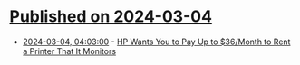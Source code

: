 # [Published on 2024-03-04](index.md)

* [2024-03-04, 04:03:00](https://soylentnews.org/article.pl?sid=24/03/03/0237243&from=rss) - [HP Wants You to Pay Up to $36/Month to Rent a Printer That It Monitors](https://soylentnews.org/article.pl?sid=24/03/03/0237243&from=rss)
